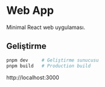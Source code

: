 # Web App

Minimal React web uygulaması.

## Geliştirme

```bash
pnpm dev     # Geliştirme sunucusu
pnpm build   # Production build
```

http://localhost:3000
